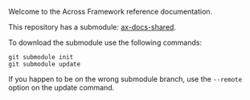 Welcome to the Across Framework reference documentation.

This repository has a submodule: [ax-docs-shared](https://github.com/ForeachOS/ax-docs-shared.git).

To download the submodule use the following commands:

```
git submodule init
git submodule update
```

If you happen to be on the wrong submodule branch, use the `--remote` option on the update command. 